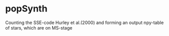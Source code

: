 # popSynth
Counting the SSE-code Hurley et al.(2000) and forming an output npy-table of stars, which are on MS-stage
